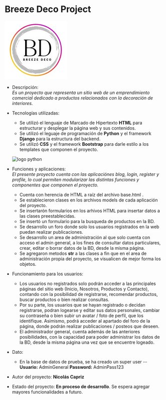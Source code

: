 # Breeze Deco Project

![logo](BreezeDecoba/blog/static/blog/assets/img/logo.jpg "Logo Project")

* Descripción:<br>
	*Es un proyecto que representa un sitio web de un emprendimiento comercial dedicado a productos relacionados con la decoración de interiores.*

* Tecnologías utilizadas:<br>
    - Se utilizó el lenguaje de Marcado de Hipertexto **HTML** para estructurar y desplegar la página web y sus contenidos.
	- Se utilizó el leguaje de programación de **Python** y el framework **Django** para la estructura del backend.
	- Se utilizó **CSS** y el framework **Bootstrap** para darle estilo a los templates que componen el proyecto.

    ![logo python](https://fiverr-res.cloudinary.com/images/q_auto,f_auto/gigs/103951771/original/ae1c0fe2509aeed62fb1b5f24aa94466227a25a7/do-anything-related-to-python-django.png)

* Funciones y aplicaciones:<br>
	 *El presente proyecto cuenta con las aplicaciónes blog, login, register y profile, lo cual permiten modularizar las distintas funciones y componentes que componen el proyecto.*
	- Cuenta con herencia de HTML a raíz del archivo base.html .
	- Se establecieron clases en los archivos models de cada aplicación del proyecto.
	- Se insertarón formularios en los arhivos HTML para insertar datos a las clases preestablecidas.
	- Se insertó un formulario para  la busqueda de productos en la BD.
	- Se desarrollo un foro donde solo los usuarios registrados en la web puedan realizar publicaciones.
	- Se desarrollo un area de administración al que solo cuenta con acceso el admin general, a los fines de consultar datos particulares, crear, editar o borrar datos de la BD, desde la misma página.
	- Se agregaron metodos __str__ a las clases a fin que en el area de administración propia del proyecto, se visualicen de mejor forma los objetos.



* Funcionamiento para los usuarios:
	* Los usuarios no registrados solo podrán acceder a las principales páginas del sitio web (Inicio, Nosotros, Productos y Contacto), contando con la posibilidad de registrarse, recomendar productos, buscar productos o bien realizar consultas.
	* Por su parte, los usuarios que se hayan registrado o decidan registrarse, podran logearse y editar sus datos personales, cambiar su contraseña o bien subir un avatar / foto de perfil, que los identifique. Asimismo, podrá acceder al apartado del foro de la página, donde podrán realizar publicaciones / posteos que deseen.
	* El administrador general, cuenta además de las anteriores posibilidades, con la capacidad para poder administrar los datos de la BD, desde la misma página una vez que se encuentre logeado.

* Dato:
	* En la base de datos de prueba, se ha creado un super user -- **Usuario:** AdminGeneral **Password:** AdminPass123 

* Autor del proyecto:
	**Nicolás Capriz**

* Estado del proyecto:
	**En proceso de desarrollo**. Se espera agregar mayores funcionalidades a futuro.